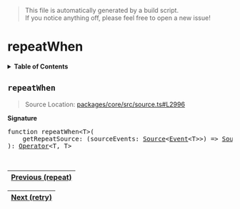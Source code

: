 > This file is automatically generated by a build script.<br>If you notice anything off, please feel free to open a new issue!

# repeatWhen

<details><summary><b>Table of Contents</b></summary>

1. [<code>repeatWhen</code>](#repeatWhen)</details>

## <a name="repeatWhen"></a><code>repeatWhen</code>

> Source Location: [packages\/core\/src\/source.ts#L2996](..\/..\/packages\/core\/src\/source.ts#L2996)

<b>Signature</b>

<pre>function repeatWhen&lt;T&gt;(<br>    getRepeatSource: (sourceEvents: <a href="../03-api-source/00-Source.md#Source-Interface">Source</a>&lt;<a href="../02-api-event/00-Event.md#Event">Event</a>&lt;T&gt;&gt;) =&gt; <a href="../03-api-source/00-Source.md#Source-Interface">Source</a>&lt;unknown&gt;,<br>): <a href="000-Operator.md#Operator">Operator</a>&lt;T, T&gt;</pre><br>

| [Previous \(repeat\)](057-repeat.md#readme) |
| --- |

<div align="right">

| [Next \(retry\)](059-retry.md#readme) |
| --- |
</div>
